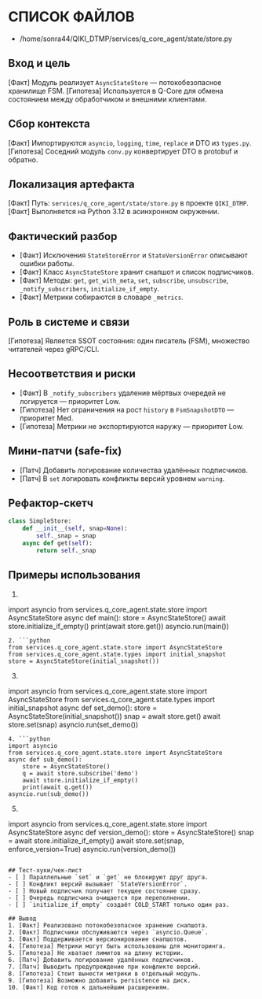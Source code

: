 # СПИСОК ФАЙЛОВ
- /home/sonra44/QIKI_DTMP/services/q_core_agent/state/store.py

## Вход и цель
[Факт] Модуль реализует `AsyncStateStore` — потокобезопасное хранилище FSM.
[Гипотеза] Используется в Q-Core для обмена состоянием между обработчиком и внешними клиентами.

## Сбор контекста
[Факт] Импортируются `asyncio`, `logging`, `time`, `replace` и DTO из `types.py`.
[Гипотеза] Соседний модуль `conv.py` конвертирует DTO в protobuf и обратно.

## Локализация артефакта
[Факт] Путь: `services/q_core_agent/state/store.py` в проекте `QIKI_DTMP`.
[Факт] Выполняется на Python 3.12 в асинхронном окружении.

## Фактический разбор
- [Факт] Исключения `StateStoreError` и `StateVersionError` описывают ошибки работы.
- [Факт] Класс `AsyncStateStore` хранит снапшот и список подписчиков.
- [Факт] Методы: `get`, `get_with_meta`, `set`, `subscribe`, `unsubscribe`, `_notify_subscribers`, `initialize_if_empty`.
- [Факт] Метрики собираются в словаре `_metrics`.

## Роль в системе и связи
[Гипотеза] Является SSOT состояния: один писатель (FSM), множество читателей через gRPC/CLI.

## Несоответствия и риски
- [Факт] В `_notify_subscribers` удаление мёртвых очередей не логируется — приоритет Low.
- [Гипотеза] Нет ограничения на рост `history` в `FsmSnapshotDTO` — приоритет Med.
- [Гипотеза] Метрики не экспортируются наружу — приоритет Low.

## Мини-патчи (safe-fix)
- [Патч] Добавить логирование количества удалённых подписчиков.
- [Патч] В `set` логировать конфликты версий уровнем `warning`.

## Рефактор-скетч
```python
class SimpleStore:
    def __init__(self, snap=None):
        self._snap = snap
    async def get(self):
        return self._snap
```

## Примеры использования
1. ```python
import asyncio
from services.q_core_agent.state.store import AsyncStateStore
async def main():
    store = AsyncStateStore()
    await store.initialize_if_empty()
    print(await store.get())
asyncio.run(main())
```
2. ```python
from services.q_core_agent.state.store import AsyncStateStore
from services.q_core_agent.state.types import initial_snapshot
store = AsyncStateStore(initial_snapshot())
```
3. ```python
import asyncio
from services.q_core_agent.state.store import AsyncStateStore
from services.q_core_agent.state.types import initial_snapshot
async def set_demo():
    store = AsyncStateStore(initial_snapshot())
    snap = await store.get()
    await store.set(snap)
asyncio.run(set_demo())
```
4. ```python
import asyncio
from services.q_core_agent.state.store import AsyncStateStore
async def sub_demo():
    store = AsyncStateStore()
    q = await store.subscribe('demo')
    await store.initialize_if_empty()
    print(await q.get())
asyncio.run(sub_demo())
```
5. ```python
import asyncio
from services.q_core_agent.state.store import AsyncStateStore
async def version_demo():
    store = AsyncStateStore()
    snap = await store.initialize_if_empty()
    await store.set(snap, enforce_version=True)
asyncio.run(version_demo())
```

## Тест-хуки/чек-лист
- [ ] Параллельные `set` и `get` не блокируют друг друга.
- [ ] Конфликт версий вызывает `StateVersionError`.
- [ ] Новый подписчик получает текущее состояние сразу.
- [ ] Очередь подписчика очищается при переполнении.
- [ ] `initialize_if_empty` создаёт COLD_START только один раз.

## Вывод
1. [Факт] Реализовано потокобезопасное хранение снапшота.
2. [Факт] Подписчики обслуживаются через `asyncio.Queue`.
3. [Факт] Поддерживается версионирование снапшотов.
4. [Гипотеза] Метрики могут быть использованы для мониторинга.
5. [Гипотеза] Не хватает лимитов на длину истории.
6. [Патч] Добавить логирование удалённых подписчиков.
7. [Патч] Выводить предупреждение при конфликте версий.
8. [Гипотеза] Стоит вынести метрики в отдельный модуль.
9. [Гипотеза] Возможно добавить persistence на диск.
10. [Факт] Код готов к дальнейшим расширениям.
